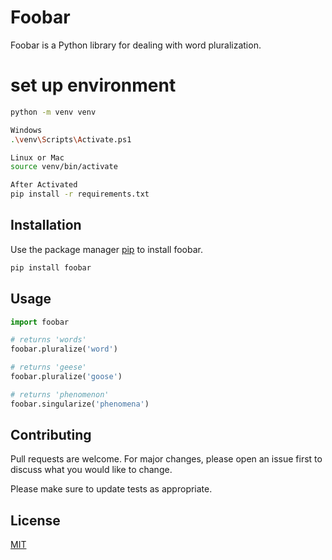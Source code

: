 # Foobar

Foobar is a Python library for dealing with word pluralization.

# set up environment

```bash
python -m venv venv 

Windows
.\venv\Scripts\Activate.ps1

Linux or Mac
source venv/bin/activate

After Activated
pip install -r requirements.txt
```


## Installation

Use the package manager [pip](https://pip.pypa.io/en/stable/) to install foobar.

```bash
pip install foobar
```

## Usage

```python
import foobar

# returns 'words'
foobar.pluralize('word')

# returns 'geese'
foobar.pluralize('goose')

# returns 'phenomenon'
foobar.singularize('phenomena')
```

## Contributing

Pull requests are welcome. For major changes, please open an issue first
to discuss what you would like to change.

Please make sure to update tests as appropriate.

## License

[MIT](https://choosealicense.com/licenses/mit/)